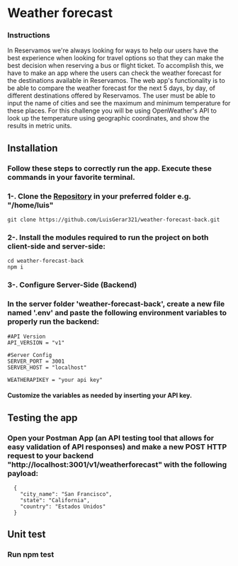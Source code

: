 # Weather forecast

### Instructions

In Reservamos we're always looking for ways to help our users have the best
experience when looking for travel options so that they can make the best decision
when reserving a bus or flight ticket. To accomplish this, we have to make an app where
the users can check the weather forecast for the destinations available in Reservamos.
The web app's functionality is to be able to compare the weather forecast for the next 5
days, by day, of different destinations offered by Reservamos. The user must be able to
input the name of cities and see the maximum and minimum temperature for these
places.
For this challenge you will be using OpenWeather's API to look up the temperature
using geographic coordinates, and show the results in metric units.

## Installation

### Follow these steps to correctly run the app. Execute these commands in your favorite terminal.

### 1-. Clone the [Repository](https://github.com/LuisGerar321/weather-forecast-back) in your preferred folder e.g. "/home/luis"

```
git clone https://github.com/LuisGerar321/weather-forecast-back.git
```

### 2-. Install the modules required to run the project on both client-side and server-side:

```
cd weather-forecast-back
npm i
```

### 3-. Configure Server-Side (Backend)

### In the server folder 'weather-forecast-back', create a new file named '.env' and paste the following environment variables to properly run the backend:

```
#API Version
API_VERSION = "v1"

#Server Config
SERVER_PORT = 3001
SERVER_HOST = "localhost"

WEATHERAPIKEY = "your api key"
```

#### Customize the variables as needed by inserting your API key.

## Testing the app

### Open your Postman App (an API testing tool that allows for easy validation of API responses) and make a new POST HTTP request to your backend "http://localhost:3001/v1/weatherforecast" with the following payload:

```
  {
    "city_name": "San Francisco",
    "state": "California",
    "country": "Estados Unidos"
  }

```

## Unit test

### Run npm test
